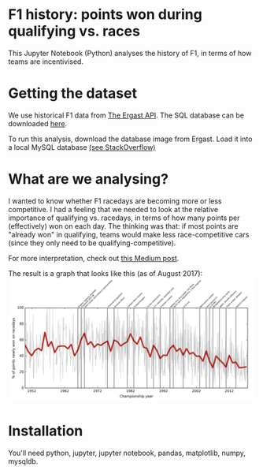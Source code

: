 # F1 history: points won during qualifying vs. races
This Jupyter Notebook (Python) analyses the history of F1, in terms of how teams are incentivised.

# Getting the dataset
We use historical F1 data from [The Ergast API](http://ergast.com/mrd/).
The SQL database can be downloaded [here](http://ergast.com/mrd/db/).

To run this analysis, download the database image from Ergast.
Load it into a local MySQL database [(see StackOverflow)](https://stackoverflow.com/questions/17666249/how-to-import-an-sql-file-using-the-command-line-in-mysql)

# What are we analysing?
I wanted to know whether F1 racedays are becoming more or less competitive. I had a feeling that we needed to look at the relative importance of qualifying vs. racedays, in terms of how many points per (effectively) won on each day. The thinking was that: if most points are "already won" in qualifying, teams would make less race-competitive cars (since they only need to be qualifying-competitive).

For more interpretation, check out [this Medium post](https://medium.com/p/4d080f93dc4b).

The result is a graph that looks like this (as of August 2017):
![History of F1 points race novelty](F1%20raceday%20novelty.png)

# Installation
You'll need python, jupyter, jupyter notebook, pandas, matplotlib, numpy, mysqldb.
